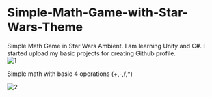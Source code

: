 # Simple-Math-Game-with-Star-Wars-Theme
Simple Math Game in Star Wars Ambient.
I am learning Unity and C#. I started upload my basic projects for creating Github profile.  
![1](https://github.com/alicanarmttt/Simple-Math-Game-with-Star-Wars-Theme/assets/131194727/f9928157-2fdb-4f9c-8104-82ae52435217)

Simple math with basic 4 operations (+,-,/,*)

![2](https://github.com/alicanarmttt/Simple-Math-Game-with-Star-Wars-Theme/assets/131194727/7c86f3f0-d40d-41c0-8ab1-6630a40a3dcd)
